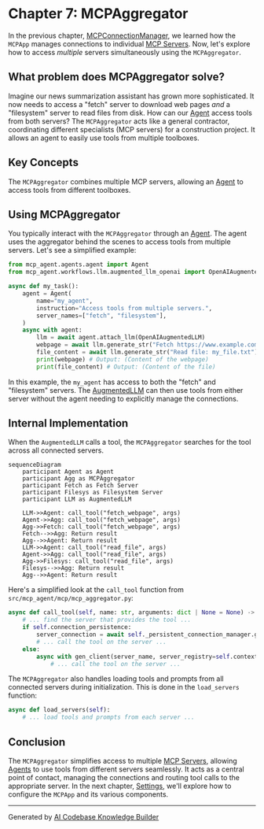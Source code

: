 # Chapter 7: MCPAggregator

In the previous chapter, [MCPConnectionManager](06_mcpconnectionmanager.md), we learned how the `MCPApp` manages connections to individual [MCP Servers](04_mcp_server.md).  Now, let's explore how to access *multiple* servers simultaneously using the `MCPAggregator`.

## What problem does MCPAggregator solve?

Imagine our news summarization assistant has grown more sophisticated. It now needs to access a "fetch" server to download web pages *and* a "filesystem" server to read files from disk.  How can our [Agent](02_agent.md) access tools from both servers?  The `MCPAggregator` acts like a general contractor, coordinating different specialists (MCP servers) for a construction project.  It allows an agent to easily use tools from multiple toolboxes.

## Key Concepts

The `MCPAggregator` combines multiple MCP servers, allowing an [Agent](02_agent.md) to access tools from different toolboxes.

## Using MCPAggregator

You typically interact with the `MCPAggregator` through an [Agent](02_agent.md).  The agent uses the aggregator behind the scenes to access tools from multiple servers.  Let's see a simplified example:

```python
from mcp_agent.agents.agent import Agent
from mcp_agent.workflows.llm.augmented_llm_openai import OpenAIAugmentedLLM

async def my_task():
    agent = Agent(
        name="my_agent",
        instruction="Access tools from multiple servers.",
        server_names=["fetch", "filesystem"],
    )
    async with agent:
        llm = await agent.attach_llm(OpenAIAugmentedLLM)
        webpage = await llm.generate_str("Fetch https://www.example.com")
        file_content = await llm.generate_str("Read file: my_file.txt")
        print(webpage) # Output: (Content of the webpage)
        print(file_content) # Output: (Content of the file)

```

In this example, the `my_agent` has access to both the "fetch" and "filesystem" servers.  The [AugmentedLLM](05_augmentedllm.md) can then use tools from either server without the agent needing to explicitly manage the connections.

## Internal Implementation

When the `AugmentedLLM` calls a tool, the `MCPAggregator` searches for the tool across all connected servers.

```mermaid
sequenceDiagram
    participant Agent as Agent
    participant Agg as MCPAggregator
    participant Fetch as Fetch Server
    participant Filesys as Filesystem Server
    participant LLM as AugmentedLLM

    LLM->>Agent: call_tool("fetch_webpage", args)
    Agent->>Agg: call_tool("fetch_webpage", args)
    Agg->>Fetch: call_tool("fetch_webpage", args)
    Fetch-->>Agg: Return result
    Agg-->>Agent: Return result
    LLM->>Agent: call_tool("read_file", args)
    Agent->>Agg: call_tool("read_file", args)
    Agg->>Filesys: call_tool("read_file", args)
    Filesys-->>Agg: Return result
    Agg-->>Agent: Return result
```

Here's a simplified look at the `call_tool` function from `src/mcp_agent/mcp/mcp_aggregator.py`:

```python
async def call_tool(self, name: str, arguments: dict | None = None) -> CallToolResult:
    # ... find the server that provides the tool ...
    if self.connection_persistence:
        server_connection = await self._persistent_connection_manager.get_server(server_name)
        # ... call the tool on the server ...
    else:
        async with gen_client(server_name, server_registry=self.context.server_registry) as client:
            # ... call the tool on the server ...
```

The `MCPAggregator` also handles loading tools and prompts from all connected servers during initialization.  This is done in the `load_servers` function:

```python
async def load_servers(self):
    # ... load tools and prompts from each server ...
```

## Conclusion

The `MCPAggregator` simplifies access to multiple [MCP Servers](04_mcp_server.md), allowing [Agents](02_agent.md) to use tools from different servers seamlessly.  It acts as a central point of contact, managing the connections and routing tool calls to the appropriate server. In the next chapter, [Settings](08_settings.md), we'll explore how to configure the `MCPApp` and its various components.


---

Generated by [AI Codebase Knowledge Builder](https://github.com/The-Pocket/Tutorial-Codebase-Knowledge)